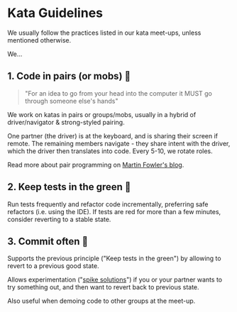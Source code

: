 # Kata Guidelines

We usually follow the practices listed in our kata meet-ups, unless mentioned otherwise.

We...

## 1. Code in pairs (or mobs) :paw_prints:

> "For an idea to go from your head into the computer it MUST go through someone else's hands"

We work on katas in pairs or groups/mobs, usually in a hybrid of driver/navigator & strong-styled pairing.

One partner (the driver) is at the keyboard, and is sharing their screen if remote. The remaining members navigate - they share intent with the driver, which the driver then translates into code. Every 5-10, we rotate roles.

Read more about pair programming on [Martin Fowler's blog](https://martinfowler.com/articles/on-pair-programming.html).

## 2. Keep tests in the green :vertical_traffic_light:

Run tests frequently and refactor code incrementally, preferring safe refactors (i.e. using the IDE). If tests are red for more than a few minutes, consider reverting to a stable state.

## 3. Commit often :checkered_flag:

Supports the previous principle ("Keep tests in the green") by allowing to revert to a previous good state.

Allows experimentation ("[spike solutions](https://www.jamesshore.com/Agile-Book/spike_solutions.html)") if you or your partner wants to try something out, and then want to revert back to previous state.

Also useful when demoing code to other groups at the meet-up.